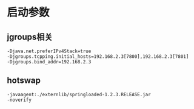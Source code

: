 # 启动参数

## jgroups相关
```
-Djava.net.preferIPv4Stack=true
-Djgroups.tcpping.initial_hosts=192.168.2.3[7800],192.168.2.3[7801]
-Djgroups.bind_addr=192.168.2.3
```

## hotswap
```
-javaagent:./externlib/springloaded-1.2.3.RELEASE.jar
-noverify
```